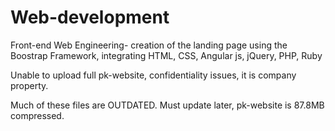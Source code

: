 # Web-development

Front-end Web Engineering- creation of the landing page using the Boostrap Framework, integrating HTML, CSS, Angular js, jQuery, PHP, Ruby

Unable to upload full pk-website, confidentiality issues, it is company property. 

Much of these files are OUTDATED. Must update later, pk-website is 87.8MB compressed.

